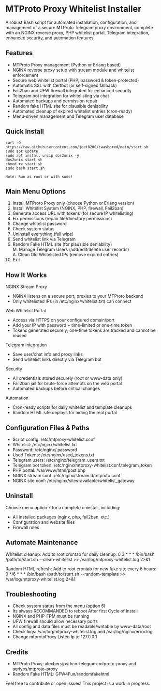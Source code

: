 MTProto Proxy Whitelist Installer
=================================

A robust Bash script for automated installation, configuration, and management of a secure MTProto Telegram proxy environment, complete with an NGINX reverse proxy, PHP whitelist portal, Telegram integration, enhanced security, and automation features.

Features
--------
- MTProto Proxy management (Python or Erlang based)
- NGINX reverse proxy setup with stream module and whitelist enforcement
- Secure web whitelist portal (PHP, password & token-protected)
- Automatic SSL with Certbot (or self-signed fallback)
- Fail2ban and UFW firewall integrated for enhanced security
- Telegram bot integration for whitelisting via chat
- Automated backups and permission repair
- Random fake HTML site for plausible deniability
- Automated cleanup of expired whitelist entries (cron-ready)
- Menu-driven management and Telegram user database

Quick Install
-------------
    curl -O https://raw.githubusercontent.com/jeet8200/iwasbored/main/start.sh
    sudo apt update
    sudo apt install unzip dos2unix -y
    dos2unix start.sh
    chmod +x start.sh
    sudo bash start.sh

    Note: Run as root or with sudo!

Main Menu Options
-----------------
1. Install MTProto Proxy only (choose Python or Erlang version)
2. Install Whitelist System (NGINX, PHP, firewall, Fail2ban)
3. Generate access URL with tokens (for secure IP whitelisting)
4. Fix permissions (repair file/directory permissions)
5. Change whitelist password
6. Check system status
7. Uninstall everything (full wipe)
8. Send whitelist link via Telegram
9. Random Fake HTML site (for plausible deniability)<br>
M. Manage Telegram Users (add/edit/delete user records)<br>
A. Clean Old Whitelisted IPs (remove expired entries)<br>
0. Exit

How It Works
------------
NGINX Stream Proxy
- NGINX listens on a secure port, proxies to your MTProto backend
- Only whitelisted IPs (in /etc/nginx/whitelist.txt) can connect

Web Whitelist Portal
- Access via HTTPS on your configured domain/port
- Add your IP with password + time-limited or one-time token
- Tokens generated securely; one-time tokens are tracked and cannot be reused

Telegram Integration
- Save user/chat info and proxy links
- Send whitelist links directly via Telegram bot

Security
- All credentials stored securely (root or www-data only)
- Fail2ban jail for brute-force attempts on the web portal
- Automated backups before critical changes

Automation
- Cron-ready scripts for daily whitelist and template cleanups
- Random HTML site deploys for hiding the real portal

Configuration Files & Paths
---------------------------
- Script config: /etc/mtproxy-whitelist.conf
- Whitelist: /etc/nginx/whitelist.txt
- Password: /etc/nginx/.password
- Used Tokens: /etc/nginx/used_tokens.txt
- Telegram users: /etc/nginx/telegram_users.txt
- Telegram bot token: /etc/nginx/mtproxy-whitelist.conf.telegram_token
- PHP portal: /var/www/html/post.php
- NGINX stream conf: /etc/nginx/stream.d/mtproto.conf
- NGINX site conf: /etc/nginx/sites-available/whitelist_gateway

Uninstall
---------
Choose menu option 7 for a complete uninstall, including:
- All installed packages (nginx, php, fail2ban, etc.)
- Configuration and website files
- Firewall rules

Automate Maintenance
-------------------
Whitelist cleanup:
    Add to root crontab for daily cleanup:
    0 3 * * * /bin/bash /path/to/start.sh --clean-whitelist >> /var/log/mtproxy-whitelist.log 2>&1

Random HTML refresh:
    Add to root crontab for new fake site every 6 hours:
    0 */6 * * * /bin/bash /path/to/start.sh --random-template >> /var/log/mtproxy-whitelist.log 2>&1

Troubleshooting
---------------
- Check system status from the menu (option 6)
- Its always RECOMMANDED to reboot After first Cycle of Install
- NGINX and PHP-FPM must be running
- UFW firewall should allow necessary ports
- All config and data files must be readable/writable by www-data/root
- Check logs: /var/log/mtproxy-whitelist.log and /var/log/nginx/error.log
- Change mtprotoProxy Listen Ip to 127.0.0.1 

Credits
-------
- MTProto Proxy: alexbers/python-telegram-mtproto-proxy and seriyps/mtproto-proxy
- Random Fake HTML: GFW4Fun/randomfakehtml

Feel free to contribute or open issues! This project is a work in progress.
